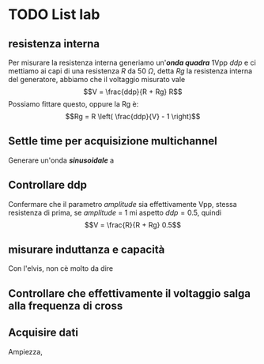 # TODO List lab

## resistenza interna
Per misurare la resistenza interna generiamo un'***onda quadra*** 1Vpp $ddp$ e ci mettiamo ai capi di una resistenza $R$ da 50 $\Omega$, detta $Rg$ la resistenza interna del generatore, abbiamo che il voltaggio misurato vale
$$V = \frac{ddp}{R + Rg} R$$ 
Possiamo fittare questo, oppure la Rg è:
$$Rg = R \left( \frac{ddp}{V} - 1 \right)$$

## Settle time per acquisizione multichannel
Generare un'onda ***sinusoidale*** a 

## Controllare ddp
Confermare che il parametro *amplitude* sia effettivamente Vpp, stessa resistenza di prima, se *amplitude*  = 1 mi aspetto $ddp = 0.5$, quindi
$$V = \frac{R}{R + Rg} 0.5$$

## misurare  induttanza e capacità
Con l'elvis, non cè molto da dire

## Controllare che effettivamente il voltaggio salga alla frequenza di cross


## Acquisire dati
Ampiezza, 
<!--stackedit_data:
eyJoaXN0b3J5IjpbLTg0NTgyNjgxNiwxMDE1NjYzMTQ5LDE3MT
IzNjIyNywtMTY0MDkzMTExNl19
-->